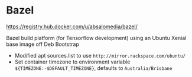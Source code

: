 # Bazel

https://registry.hub.docker.com/u/absalomedia/bazel/

Bazel build platform (for Tensorflow development) using an Ubuntu Xenial base image off Deb Bootstrap

- Modified apt sources.list to use `http://mirror.rackspace.com/ubuntu/`
- Set container timezone to environment variable `${TIMEZONE:-$DEFAULT_TIMEZONE}`, defaults to `Australia/Brisbane`